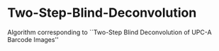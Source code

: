 # Two-Step-Blind-Deconvolution
Algorithm corresponding to ``Two-Step Blind Deconvolution of UPC-A Barcode Images''

